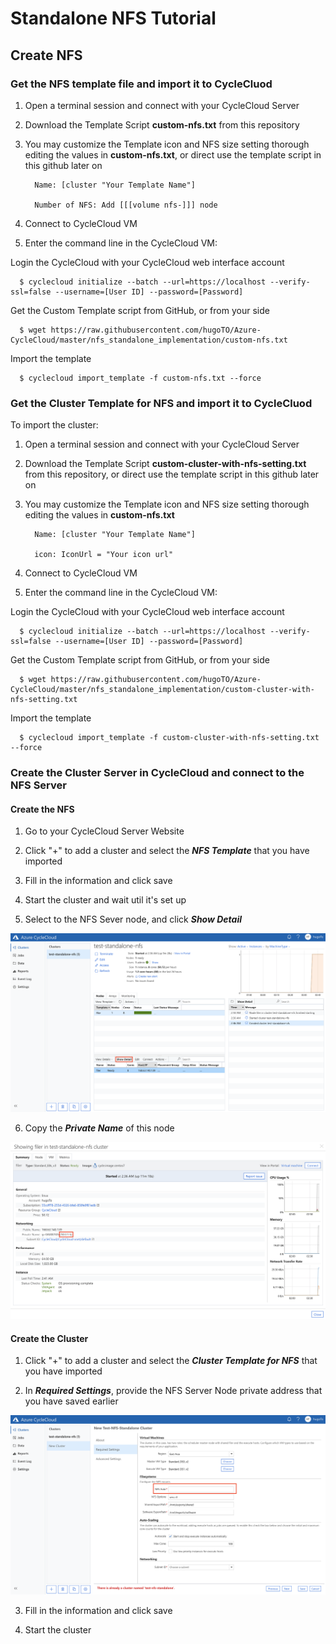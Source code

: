 # Standalone NFS Tutorial 

## Create NFS

### Get the NFS template file and import it to CycleCluod

1. Open a terminal session and connect with your CycleCloud Server

2. Download the Template Script **custom-nfs.txt** from this repository

3. You may customize the Template icon and NFS size setting thorough editing the values in **custom-nfs.txt**, or direct use the template script in this github later on

         Name: [cluster "Your Template Name"]

         Number of NFS: Add [[[volume nfs-]]] node

4. Connect to CycleCloud VM

5. Enter the command line in the CycleCloud VM:

Login the CycleCloud with your CycleCloud web interface account

      $ cyclecloud initialize --batch --url=https://localhost --verify-ssl=false --username=[User ID] --password=[Password]

Get the Custom Template script from GitHub, or from your side

      $ wget https://raw.githubusercontent.com/hugoTO/Azure-CycleCloud/master/nfs_standalone_implementation/custom-nfs.txt

Import the template

      $ cyclecloud import_template -f custom-nfs.txt --force


### Get the Cluster Template for NFS and import it to CycleCluod

To import the cluster:

1. Open a terminal session and connect with your CycleCloud Server

3. Download the Template Script **custom-cluster-with-nfs-setting.txt** from this repository, or direct use the template script in this github later on

4. You may customize the Template icon and NFS size setting thorough editing the values in **custom-nfs.txt**

         Name: [cluster "Your Template Name"]

         icon: IconUrl = "Your icon url"

5. Connect to CycleCloud VM

6. Enter the command line in the CycleCloud VM:

Login the CycleCloud with your CycleCloud web interface account

      $ cyclecloud initialize --batch --url=https://localhost --verify-ssl=false --username=[User ID] --password=[Password]

Get the Custom Template script from GitHub, or from your side

      $ wget https://raw.githubusercontent.com/hugoTO/Azure-CycleCloud/master/nfs_standalone_implementation/custom-cluster-with-nfs-setting.txt

Import the template

      $ cyclecloud import_template -f custom-cluster-with-nfs-setting.txt --force

### Create the Cluster Server in CycleCloud and connect to the NFS Server

#### Create the NFS 
1. Go to your CycleCloud Server Website

2. Click "+" to add a cluster and select the ***NFS Template*** that you have imported

3. Fill in the information and click save

4. Start the cluster and wait util it's set up

5. Select to the NFS Sever node, and click ***Show Detail***

![](../images/nfsshowdetails.png)

6. Copy the ***Private Name*** of this node

![](../images/nfsgetprivate.png)

#### Create the Cluster
1. Click "+" to add a cluster and select the ***Cluster Template for NFS*** that you have imported

2. In ***Required Settings***, provide the NFS Server Node private address that you have saved earlier

![](../images/clusterprovideaddress.png)

3. Fill in the information and click save

4. Start the cluster

